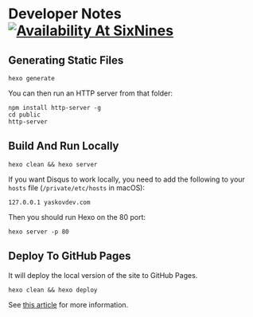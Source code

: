 # Developer Notes [![Availability At SixNines](http://www.sixnines.io/b/0e54)](http://www.sixnines.io/h/0e54)

## Generating Static Files

```shell
hexo generate
```

You can then run an HTTP server from that folder:

```shell
npm install http-server -g
cd public
http-server
```

## Build And Run Locally

```shell
hexo clean && hexo server
```

If you want Disqus to work locally, you need to add the following to your `hosts` file (`/private/etc/hosts` in macOS):

```text
127.0.0.1 yaskovdev.com
```

Then you should run Hexo on the 80 port:

```shell
hexo server -p 80
```

## Deploy To GitHub Pages

It will deploy the local version of the site to GitHub Pages.

```shell
hexo clean && hexo deploy
```

See [this article](https://hexo.io/docs/one-command-deployment#Git) for more information.
